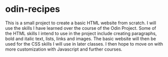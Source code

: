 # odin-recipes

This is a small project to create a basic HTML website from scratch. I will use the skills I have learned over the course of the Odin Project.
Some of the HTML skills I intend to use in the project include creating paragraphs, bold and italic text, lists, links and images.
The basic website will then be used for the CSS skills I will use in later classes.
I then hope to move on with more customization with Javascript and further courses.

